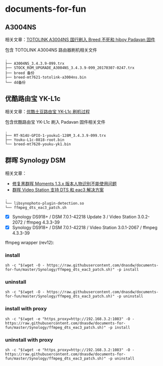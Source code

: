 # documents-for-fun
## A3004NS
相关文章：[TOTOLINK A3004NS 国行刷入 Breed 不死和 hiboy Padavan 固件](https://woodenrobot.me/2019/09/17/A3004NS/) 

包含 TOTOLINK A3004NS 路由器刷机相关文件

```
.
├── A3004NS_3.4.3.9-099.trx
├── STOCK_ROM_UPGRADE_A3004NS_3.4.3.9-099_20170307-0247.trx
├── breed 备份
├── breed-mt7621-totolink-a3004ns.bin
└── dd备份
```

## 优酷路由宝 YK-L1c
相关文章：[优酷土豆路由宝 YK-L1c 刷机过程](https://www.sqyai.com/post-562.html)

包含优酷路由宝 YK-L1c 刷入 Padavan 固件相关文件
```
.
├── RT-N14U-GPIO-1-youku1-128M_3.4.3.9-099.trx
├── Youku-L1c-0818-root.bin
└── breed-mt7620-youku-yk1.bin
```

## 群晖 Synology DSM
相关文章：
- [修复黑群晖 Moments 1.3.x 版本人物识别不能使用问题](https://woodenrobot.me/2019/09/26/fix-moments/)
- [群晖 Video Station 支持 DTS 和 eac3 解决方案](https://woodenrobot.me/2019/08/12/syn-vediostation/)

```
.
└── libsynophoto-plugin-detection.so
└── ffmpeg_dts_eac3_patch.sh
```

- [x] Synology DS918+ / DSM 7.0.1-42218 Update 3 / Video Station 3.0.2-2072 / ffmpeg 4.3.3-39
- [x] Synology DS918+ / DSM 7.0.1-42218 / Video Station 3.0.1-2067 / ffmpeg 4.3.3-39

ffmpeg wrapper (rev12):

### install

```Shell
sh -c "$(wget -O - https://raw.githubusercontent.com/dnasdw/documents-for-fun/master/Synology/ffmpeg_dts_eac3_patch.sh)" -p install
```

### uninstall

```Shell
sh -c "$(wget -O - https://raw.githubusercontent.com/dnasdw/documents-for-fun/master/Synology/ffmpeg_dts_eac3_patch.sh)" -p uninstall
```

### install with proxy

```Shell
sh -c "$(wget -e "https_proxy=http://192.168.3.2:1083" -O - https://raw.githubusercontent.com/dnasdw/documents-for-fun/master/Synology/ffmpeg_dts_eac3_patch.sh)" -p install
```

### uninstall with proxy

```Shell
sh -c "$(wget -e "https_proxy=http://192.168.3.2:1083" -O - https://raw.githubusercontent.com/dnasdw/documents-for-fun/master/Synology/ffmpeg_dts_eac3_patch.sh)" -p uninstall
```
